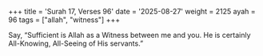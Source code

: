 +++
title = 'Surah 17, Verses 96'
date = '2025-08-27'
weight = 2125
ayah = 96
tags = ["allah", "witness"]
+++

Say, “Sufficient is Allah as a Witness between me and you. He is certainly All-Knowing, All-Seeing of His servants.”